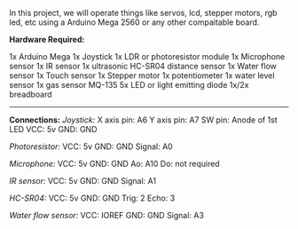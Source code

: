 In this project, we will operate things like servos, lcd, stepper motors, rgb led, etc using a Arduino Mega 2560 or any other compaitable board. 

**Hardware Required:**

1x Arduino Mega 
1x Joystick
1x LDR or photoresistor module
1x Microphone sensor
1x IR sensor
1x ultrasonic HC-SR04 distance sensor
1x Water flow sensor
1x Touch sensor
1x Stepper motor
1x potentiometer
1x water level sensor
1x gas sensor MQ-135
5x LED or light emitting diode
1x/2x breadboard

___________________________________________________________________________________________________________________________________________________________________________________

**Connections:**
*Joystick:*
X axis pin: A6
Y axis pin: A7
SW pin: Anode of 1st LED
VCC: 5v
GND: GND 

*Photoresistor:*
VCC: 5v
GND: GND
Signal: A0

*Microphone:*
VCC: 5v
GND: GND
Ao: A10
Do: not required

*IR sensor:*
VCC: 5v 
GND: GND
Signal: A1

*HC-SR04:*
VCC: 5v
GND: GND
Trig: 2
Echo: 3

*Water flow sensor:*
VCC: IOREF
GND: GND
Signal: A3
